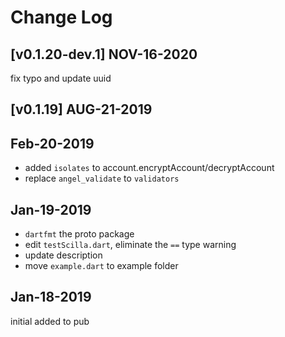 # Change Log

## [v0.1.20-dev.1] NOV-16-2020
fix typo and update uuid
## [v0.1.19] AUG-21-2019



## Feb-20-2019

- added `isolates` to account.encryptAccount/decryptAccount
- replace `angel_validate` to `validators`

## Jan-19-2019

- `dartfmt` the proto package
- edit `testScilla.dart`, eliminate the `==` type warning
- update description
- move `example.dart` to example folder

## Jan-18-2019

initial added to pub
